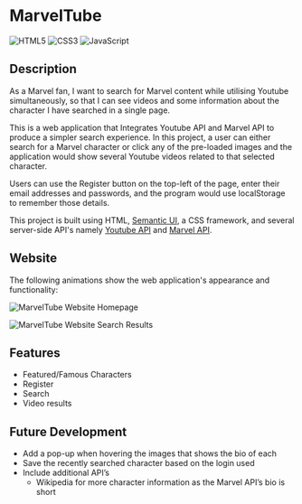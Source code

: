 # MarvelTube

![HTML5](https://img.shields.io/badge/html5-%23E34F26.svg?style=for-the-badge&logo=html5&logoColor=white) ![CSS3](https://img.shields.io/badge/css3-%231572B6.svg?style=for-the-badge&logo=css3&logoColor=white) ![JavaScript](https://img.shields.io/badge/javascript-%23323330.svg?style=for-the-badge&logo=javascript&logoColor=%23F7DF1E)

## Description

As a Marvel fan, I want to search for Marvel content while utilising Youtube simultaneously, so that I can see videos and some information about the character I have searched in a single page.

This is a web application that Integrates Youtube API and Marvel API to produce a simpler search experience. In this project, a user can either search for a Marvel character or click any of the pre-loaded images and the application would show several Youtube videos related to that selected character.

Users can use the Register button on the top-left of the page, enter their email addresses and passwords, and the program would use localStorage to remember those details.

This project is built using HTML, [Semantic UI](https://semantic-ui.com/), a CSS framework, and several server-side API's namely [Youtube API](https://developers.google.com/youtube) and [Marvel API](https://developer.marvel.com/).

## Website

The following animations show the web application's appearance and functionality:

![MarvelTube Website Homepage](./Assets/img/MarvelTube.gif)

![MarvelTube Website Search Results](./Assets/img/MarvelTube.gif)

## Features

- Featured/Famous Characters
- Register
- Search
- Video results

## Future Development

- Add a pop-up when hovering the images that shows the bio of each
- Save the recently searched character based on the login used
- Include additional API’s
   - Wikipedia for more character information as the Marvel API’s bio is short

